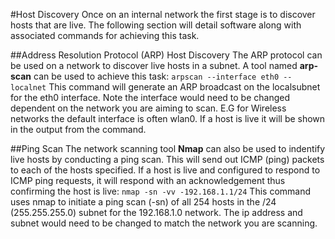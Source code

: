 #Host Discovery
Once on an internal network the first stage is to discover hosts that are live.  The following section will detail software along with associated commands for achieving this task.

##Address Resolution Protocol (ARP) Host Discovery
The ARP protocol can be used on a network to discover live hosts in a subnet.  A tool named **arp-scan** can be used to achieve this task:
`arpscan --interface eth0 --localnet`
This command will generate an ARP broadcast on the localsubnet for the eth0 interface.  Note the interface would need to be changed dependent on the network you are aiming to scan.  E.G for Wireless networks the default interface is often wlan0.  If a host is live it will be shown in the output from the command.

##Ping Scan
The network scanning tool **Nmap** can also be used to indentify live hosts by conducting a ping scan.  This will send out ICMP (ping) packets to each of the hosts specified.  If a host is live and configured to respond to ICMP ping requests, it will respond with an acknowledgement thus confirming the host is live:
`nmap -sn -vv -192.168.1.1/24`
This command uses nmap to initiate a ping scan (-sn) of all 254 hosts in the /24 (255.255.255.0) subnet for the 192.168.1.0 network.  The ip address and subnet would need to be changed to match the network you are scanning.


